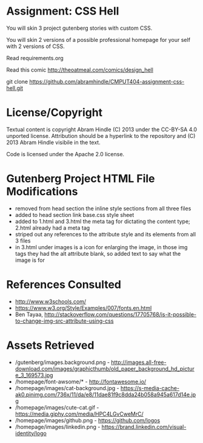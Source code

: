 Assignment: CSS Hell
====================

You will skin 3 project gutenberg stories with custom CSS.

You will skin 2 versions of a possible professional homepage for your
self with 2 versions of CSS.

Read requirements.org

Read this comic http://theoatmeal.com/comics/design_hell

git clone https://github.com/abramhindle/CMPUT404-assignment-css-hell.git

License/Copyright
=================

Textual content is copyright Abram Hindle (C) 2013 under the CC-BY-SA
4.0 unported license. Attribution should be a hyperlink to the
repository and (C) 2013 Abram Hindle visibile in the text.

Code is licensed under the Apache 2.0 license.

Gutenberg Project HTML File Modifications
=========================================
  * removed from head section the inline style sections from all three files
  * added to head section link base.css style sheet
  * added to 1.html and 3.html the meta tag for dictating the content type; 2.html already had a meta tag
  * striped out any references to the attribute style and its elements from all 3 files
  * in 3.html under images is a icon for enlarging the image, in those img tags they had the alt attribute blank, so added text to say what the image is for

References Consulted
====================
  * http://www.w3schools.com/
  * https://www.w3.org/Style/Examples/007/fonts.en.html
  * Ben Tayaa, http://stackoverflow.com/questions/17705768/is-it-possible-to-change-img-src-attribute-using-css

Assets Retrieved
================
  * /gutenberg/images.background.png - http://images.all-free-download.com/images/graphicthumb/old_paper_background_hd_picture_3_169573.jpg
  * /homepage/font-awsome/* - http://fontawesome.io/
  * /homepage/images/cat-background.jpg - https://s-media-cache-ak0.pinimg.com/736x/11/da/e8/11dae81f9c8dda24b058a945a617d14e.jpg
  * /homepage/images/cute-cat.gif - https://media.giphy.com/media/HPC4LGvCweMrC/
  * /homepage/images/github.png - https://github.com/logos
  * /homepage/images/linkedin.png - https://brand.linkedin.com/visual-identity/logo
